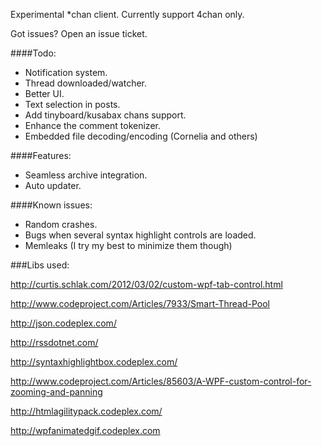 Experimental *chan client. Currently support 4chan only.

Got issues? Open an issue ticket.

####Todo:
* Notification system.
* Thread downloaded/watcher.
* Better UI.
* Text selection in posts.
* Add tinyboard/kusabax chans support.
* Enhance the comment tokenizer.
* Embedded file decoding/encoding (Cornelia and others)

####Features:
* Seamless archive integration.
* Auto updater.

####Known issues:
* Random crashes.
* Bugs when several syntax highlight controls are loaded.
* Memleaks (I try my best to minimize them though)

###Libs used:

http://curtis.schlak.com/2012/03/02/custom-wpf-tab-control.html

http://www.codeproject.com/Articles/7933/Smart-Thread-Pool

http://json.codeplex.com/

http://rssdotnet.com/

http://syntaxhighlightbox.codeplex.com/

http://www.codeproject.com/Articles/85603/A-WPF-custom-control-for-zooming-and-panning

http://htmlagilitypack.codeplex.com/

http://wpfanimatedgif.codeplex.com
